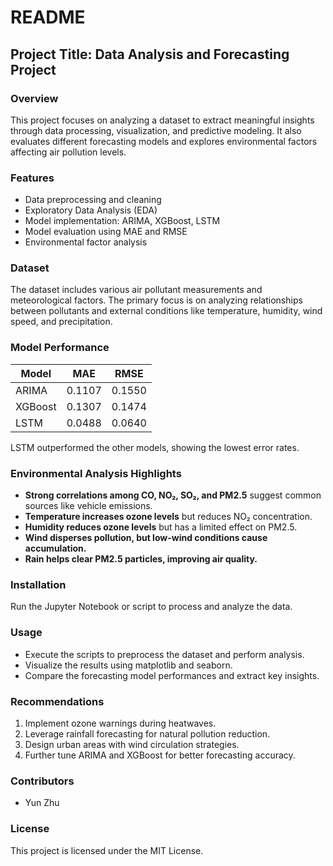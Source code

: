# README

## Project Title: Data Analysis and Forecasting Project

### Overview

This project focuses on analyzing a dataset to extract meaningful insights through data processing, visualization, and predictive modeling. It also evaluates different forecasting models and explores environmental factors affecting air pollution levels.

### Features

- Data preprocessing and cleaning
- Exploratory Data Analysis (EDA)
- Model implementation: ARIMA, XGBoost, LSTM
- Model evaluation using MAE and RMSE
- Environmental factor analysis

### Dataset

The dataset includes various air pollutant measurements and meteorological factors. The primary focus is on analyzing relationships between pollutants and external conditions like temperature, humidity, wind speed, and precipitation.

### Model Performance

| Model   | MAE    | RMSE   |
| ------- | ------ | ------ |
| ARIMA   | 0.1107 | 0.1550 |
| XGBoost | 0.1307 | 0.1474 |
| LSTM    | 0.0488 | 0.0640 |

LSTM outperformed the other models, showing the lowest error rates.

### Environmental Analysis Highlights

- **Strong correlations among CO, NO₂, SO₂, and PM2.5** suggest common sources like vehicle emissions.
- **Temperature increases ozone levels** but reduces NO₂ concentration.
- **Humidity reduces ozone levels** but has a limited effect on PM2.5.
- **Wind disperses pollution, but low-wind conditions cause accumulation.**
- **Rain helps clear PM2.5 particles, improving air quality.**

### Installation

Run the Jupyter Notebook or script to process and analyze the data.

### Usage

- Execute the scripts to preprocess the dataset and perform analysis.
- Visualize the results using matplotlib and seaborn.
- Compare the forecasting model performances and extract key insights.

### Recommendations

1. Implement ozone warnings during heatwaves.
2. Leverage rainfall forecasting for natural pollution reduction.
3. Design urban areas with wind circulation strategies.
4. Further tune ARIMA and XGBoost for better forecasting accuracy.

### Contributors

- Yun Zhu

### License

This project is licensed under the MIT License.
